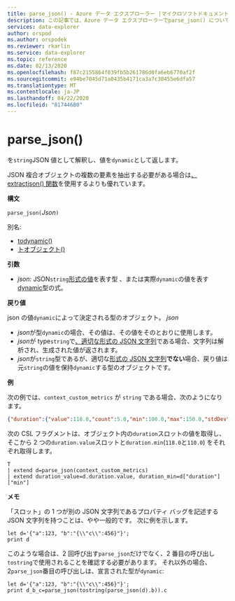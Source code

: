 ```yaml
---
title: parse_json() - Azure データ エクスプローラー |マイクロソフトドキュメント
description: この記事では、Azure データ エクスプローラーでparse_json() について説明します。
services: data-explorer
author: orspod
ms.author: orspodek
ms.reviewer: rkarlin
ms.service: data-explorer
ms.topic: reference
ms.date: 02/13/2020
ms.openlocfilehash: f87c2155864f039fb5b261786d0fa6eb6770af2f
ms.sourcegitcommit: e94be7045d71a0435b4171ca3a7c30455e6dfa57
ms.translationtype: MT
ms.contentlocale: ja-JP
ms.lasthandoff: 04/22/2020
ms.locfileid: "81744680"
---
```

# <a name="parse_json"></a>parse_json()

を`string`JSON 値として解釈し、値を`dynamic`として返します。 

JSON 複合オブジェクトの複数の要素を抽出する必要がある場合は[、extractjson() 関数](./extractjsonfunction.md)を使用するよりも優れています。

**構文**

`parse_json(`*Json*`)`

別名:
- [todynamic()](./todynamicfunction.md)
- [トオブジェクト()](./todynamicfunction.md)

**引数**

* *json*: JSON`string`[形式の値](https://json.org/)を表す型 、または実際`dynamic`の値を表す[dynamic](./scalar-data-types/dynamic.md)型の式。

**戻り値**

json の値`dynamic`によって決定される型のオブジェクト。 *json*
* *json*が型`dynamic`の場合、その値は、その値をそのとおりに使用します。
* *json*が type`string`で[、適切な形式の JSON 文字列](https://json.org/)である場合、文字列は解析され、生成された値が返されます。
* *json*が`string`型であるが、適切な[形式の JSON 文字列](https://json.org/)**でない**場合、戻り値は元`string`の値を保持`dynamic`する型のオブジェクトです。

**例**

次の例では、`context_custom_metrics` が `string` である場合、次のようになります。 

```json
{"duration":{"value":118.0,"count":5.0,"min":100.0,"max":150.0,"stdDev":0.0,"sampledValue":118.0,"sum":118.0}}
```

次の CSL フラグメントは、オブジェクト内の`duration`スロットの値を取得し、そこから 2 つの`duration.value`スロットと`duration.min`(`118.0`と`110.0`) をそれぞれ取得します。

```kusto
T
| extend d=parse_json(context_custom_metrics) 
| extend duration_value=d.duration.value, duration_min=d["duration"]["min"]
```

**メモ**

「スロット」の 1 つが別の JSON 文字列であるプロパティ バッグを記述する JSON 文字列を持つことは、やや一般的です。 次に例を示します。

```kusto
let d='{"a":123, "b":"{\\"c\\":456}"}';
print d
```

このような場合は、2 回呼び出す`parse_json`だけでなく、2 番目の呼び出し`tostring`で使用されることを確認する必要があります。 それ以外の場合、2`parse_json`番目の呼び出しは、宣言された型が`dynamic`:

```kusto
let d='{"a":123, "b":"{\\"c\\":456}"}';
print d_b_c=parse_json(tostring(parse_json(d).b)).c
```